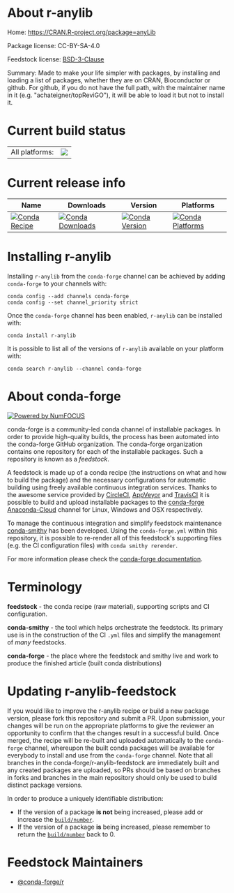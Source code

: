 About r-anylib
==============

Home: https://CRAN.R-project.org/package=anyLib

Package license: CC-BY-SA-4.0

Feedstock license: [BSD-3-Clause](https://github.com/conda-forge/r-anylib-feedstock/blob/master/LICENSE.txt)

Summary: Made to make your life simpler with packages, by installing and loading a list of packages, whether they are on CRAN, Bioconductor or github. For github, if you do not have the full path, with the maintainer name in it (e.g. "achateigner/topReviGO"), it will be able to load it but not to install it.

Current build status
====================


<table><tr><td>All platforms:</td>
    <td>
      <a href="https://dev.azure.com/conda-forge/feedstock-builds/_build/latest?definitionId=13000&branchName=master">
        <img src="https://dev.azure.com/conda-forge/feedstock-builds/_apis/build/status/r-anylib-feedstock?branchName=master">
      </a>
    </td>
  </tr>
</table>

Current release info
====================

| Name | Downloads | Version | Platforms |
| --- | --- | --- | --- |
| [![Conda Recipe](https://img.shields.io/badge/recipe-r--anylib-green.svg)](https://anaconda.org/conda-forge/r-anylib) | [![Conda Downloads](https://img.shields.io/conda/dn/conda-forge/r-anylib.svg)](https://anaconda.org/conda-forge/r-anylib) | [![Conda Version](https://img.shields.io/conda/vn/conda-forge/r-anylib.svg)](https://anaconda.org/conda-forge/r-anylib) | [![Conda Platforms](https://img.shields.io/conda/pn/conda-forge/r-anylib.svg)](https://anaconda.org/conda-forge/r-anylib) |

Installing r-anylib
===================

Installing `r-anylib` from the `conda-forge` channel can be achieved by adding `conda-forge` to your channels with:

```
conda config --add channels conda-forge
conda config --set channel_priority strict
```

Once the `conda-forge` channel has been enabled, `r-anylib` can be installed with:

```
conda install r-anylib
```

It is possible to list all of the versions of `r-anylib` available on your platform with:

```
conda search r-anylib --channel conda-forge
```


About conda-forge
=================

[![Powered by NumFOCUS](https://img.shields.io/badge/powered%20by-NumFOCUS-orange.svg?style=flat&colorA=E1523D&colorB=007D8A)](http://numfocus.org)

conda-forge is a community-led conda channel of installable packages.
In order to provide high-quality builds, the process has been automated into the
conda-forge GitHub organization. The conda-forge organization contains one repository
for each of the installable packages. Such a repository is known as a *feedstock*.

A feedstock is made up of a conda recipe (the instructions on what and how to build
the package) and the necessary configurations for automatic building using freely
available continuous integration services. Thanks to the awesome service provided by
[CircleCI](https://circleci.com/), [AppVeyor](https://www.appveyor.com/)
and [TravisCI](https://travis-ci.com/) it is possible to build and upload installable
packages to the [conda-forge](https://anaconda.org/conda-forge)
[Anaconda-Cloud](https://anaconda.org/) channel for Linux, Windows and OSX respectively.

To manage the continuous integration and simplify feedstock maintenance
[conda-smithy](https://github.com/conda-forge/conda-smithy) has been developed.
Using the ``conda-forge.yml`` within this repository, it is possible to re-render all of
this feedstock's supporting files (e.g. the CI configuration files) with ``conda smithy rerender``.

For more information please check the [conda-forge documentation](https://conda-forge.org/docs/).

Terminology
===========

**feedstock** - the conda recipe (raw material), supporting scripts and CI configuration.

**conda-smithy** - the tool which helps orchestrate the feedstock.
                   Its primary use is in the construction of the CI ``.yml`` files
                   and simplify the management of *many* feedstocks.

**conda-forge** - the place where the feedstock and smithy live and work to
                  produce the finished article (built conda distributions)


Updating r-anylib-feedstock
===========================

If you would like to improve the r-anylib recipe or build a new
package version, please fork this repository and submit a PR. Upon submission,
your changes will be run on the appropriate platforms to give the reviewer an
opportunity to confirm that the changes result in a successful build. Once
merged, the recipe will be re-built and uploaded automatically to the
`conda-forge` channel, whereupon the built conda packages will be available for
everybody to install and use from the `conda-forge` channel.
Note that all branches in the conda-forge/r-anylib-feedstock are
immediately built and any created packages are uploaded, so PRs should be based
on branches in forks and branches in the main repository should only be used to
build distinct package versions.

In order to produce a uniquely identifiable distribution:
 * If the version of a package **is not** being increased, please add or increase
   the [``build/number``](https://docs.conda.io/projects/conda-build/en/latest/resources/define-metadata.html#build-number-and-string).
 * If the version of a package **is** being increased, please remember to return
   the [``build/number``](https://docs.conda.io/projects/conda-build/en/latest/resources/define-metadata.html#build-number-and-string)
   back to 0.

Feedstock Maintainers
=====================

* [@conda-forge/r](https://github.com/conda-forge/r/)

